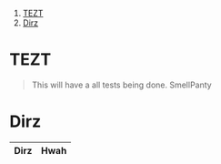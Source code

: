 1. [TEZT](#tezt)
2. [Dirz](#dirz)

# TEZT

> This will have a all tests being done. SmellPanty

# Dirz

| Dirz | Hwah |
| :--: | :--: |
